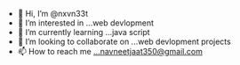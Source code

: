 - 👋 Hi, I’m @nxvn33t
- 👀 I’m interested in ...web devlopment
- 🌱 I’m currently learning ...java script
- 💞️ I’m looking to collaborate on ...web devlopment projects
- 📫 How to reach me ...navneetjaat350@gmail.com

<!---
nxvn33t/nxvn33t is a ✨ special ✨ repository because its `README.md` (this file) appears on your GitHub profile.
You can click the Preview link to take a look at your changes.
--->
